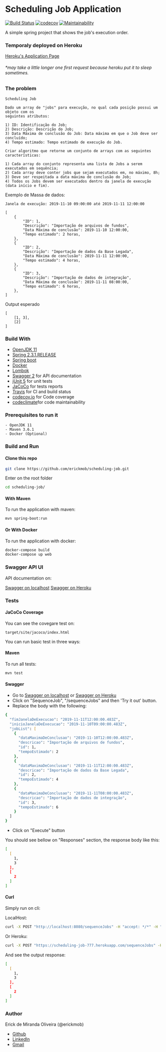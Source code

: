 # Scheduling Job Application

[![Build Status](https://travis-ci.com/erickmob/scheduling-job.svg?token=2zC8isA1MNDV9yuhWGtB&branch=master)](https://travis-ci.org/erickmob/scheduling-job)
[![codecov](https://codecov.io/gh/erickmob/scheduling-job/branch/master/graph/badge.svg?token=LYBQWF2RY9)](https://codecov.io/gh/erickmob/scheduling-job)
[![Maintainability](https://api.codeclimate.com/v1/badges/9365343e9e48d6d3a2f0/maintainability)](https://codeclimate.com/github/erickmob/scheduling-job/maintainability)

A simple spring project that shows the job's execution order.

### Temporaly deployed on Heroku

[Heroku's Application Page](https://scheduling-job-777.herokuapp.com/swagger-ui.html)

###### *may take a little longer one first request because heroku put it to sleep sometimes. 

### The problem

```
Scheduling Job

Dado um array de "jobs" para execução, no qual cada posição possui um objeto com os
seguintes atributos:

1) ID: Identificação do Job;
2) Descrição: Descrição do Job;
3) Data Máxima de conclusão do Job: Data máxima em que o Job deve ser concluído;
4) Tempo estimado: Tempo estimado de execução do Job.

Criar algoritmo que retorne um conjunto de arrays com as seguintes características:

1) Cada array do conjunto representa uma lista de Jobs a serem executados em sequência;
2) Cada array deve conter jobs que sejam executados em, no máximo, 8h;
3) Deve ser respeitada a data máxima de conclusão do Job;
4) Todos os Jobs devem ser executados dentro da janela de execução (data início e fim).

```


Exemplo de Massa de dados:
```
Janela de execução: 2019-11-10 09:00:00 até 2019-11-11 12:00:00

[
    {
        "ID": 1,
        "Descrição": "Importação de arquivos de fundos",
        "Data Máxima de conclusão": 2019-11-10 12:00:00,
        "Tempo estimado": 2 horas,
    },
    {
        "ID": 2,
        "Descrição": "Importação de dados da Base Legada",
        "Data Máxima de conclusão": 2019-11-11 12:00:00,
        "Tempo estimado": 4 horas,
    },
    {
        "ID": 3,
        "Descrição": "Importação de dados de integração",
        "Data Máxima de conclusão": 2019-11-11 08:00:00,
        "Tempo estimado": 6 horas,
    },
]
```

Output esperado
```
[
    [1, 3],
    [2]
]
```

### Build With

- [OpenJDK 11](https://www.oracle.com/java/technologies/javase-jdk11-downloads.html)
- [Spring 2.3.1.RELEASE](https://spring.io) 
- [Spring boot](https://spring.io/projects/spring-boot)
- [Docker](https://www.docker.com)
- [Lombok](https://projectlombok.org)
- [Swagger 2](https://swagger.io) for API documentation
- [jUnit 5](https://junit.org/junit5/) for unit tests
- [JaCoCo](https://www.eclemma.org/jacoco/) for tests reports
- [Travis](http://travis-ci.com) for CI and build status
- [codecov.io](https://codecov.io) for Code coverage
- [codeclimate](https://codeclimate.com)for code maintainability
    
### Prerequisites to run it

    - OpenJDK 11
    - Maven 3.6.1
    - Docker (Optional)

### Build and Run

#### Clone this repo
```zsh
git clone https://github.com/erickmob/scheduling-job.git
```

Enter on the root folder
```zsh
cd scheduling-job/
```

#### With Maven
To run the application with maven:
```zsh
mvn spring-boot:run
```

#### Or With Docker
To run the application with docker:
```zsh
docker-compose build
docker-compose up web
```

### Swagger API UI

API documentation on:

[Swagger on localhost](http://localhost:8080/swagger-ui.html)
[Swagger on Heroku](https://scheduling-job-777.herokuapp.com/swagger-ui.html)

### Tests


#### JaCoCo Coverage

You can see the covegare test on:
```
target/site/jacoco/index.html
```

You can run basic test in three ways:

#### Maven
To run all tests:
```zsh
mvn test
```

#### Swagger

 - Go to [Swagger on localhost](http://localhost:8080/swagger-ui.html) or
         [Swagger on Heroku](https://scheduling-job-777.herokuapp.com/swagger-ui.html)
 - Click on "SequenceJob", "/sequenceJobs" and then 'Try it out' button.
 - Replace the body with the following:
 
```zsh
{
  "fimJanelaDeExecucao": "2019-11-11T12:00:00.483Z",
  "inicioJanelaDeExecucao": "2019-11-10T09:00:00.483Z",
  "jobList": [
    {
      "dataMaximaDeConclusao": "2019-11-10T12:00:00.483Z",
      "descricao": "Importação de arquivos de fundos",
      "id": 1,
      "tempoEstimado": 2
    },
    {
      "dataMaximaDeConclusao": "2019-11-11T12:00:00.483Z",
      "descricao": "Importação de dados da Base Legada",
      "id": 2,
      "tempoEstimado": 4
    },
    {
      "dataMaximaDeConclusao": "2019-11-11T08:00:00.483Z",
      "descricao": "Importação de dados de integração",
      "id": 3,
      "tempoEstimado": 6
    }
  ]
}
```

- Click on "Execute" button

You should see bellow on "Responses" section, the response body like this:

```zsh
[
  [
    1,
    3
  ],
  [
    2
  ]
]
```


#### Curl

Simply run on cli:

LocalHost:
```zsh
curl -X POST "http://localhost:8080/sequenceJobs" -H "accept: */*" -H "Content-Type: application/json" -d "{ \"fimJanelaDeExecucao\": \"2019-11-11T12:00:00.483Z\", \"inicioJanelaDeExecucao\": \"2019-11-10T09:00:00.483Z\", \"jobList\": [ { \"dataMaximaDeConclusao\": \"2019-11-10T12:00:00.483Z\", \"descricao\": \"Importação de arquivos de fundos\", \"id\": 1, \"tempoEstimado\": 2 }, { \"dataMaximaDeConclusao\": \"2019-11-11T12:00:00.483Z\", \"descricao\": \"Importação de dados da Base Legada\", \"id\": 2, \"tempoEstimado\": 4 }, { \"dataMaximaDeConclusao\": \"2019-11-11T08:00:00.483Z\", \"descricao\": \"Importação de dados de integração\", \"id\": 3, \"tempoEstimado\": 6 } ]}"
```

Or Heroku:
```zsh
curl -X POST "https://scheduling-job-777.herokuapp.com/sequenceJobs" -H "accept: */*" -H "Content-Type: application/json" -d "{ \"fimJanelaDeExecucao\": \"2019-11-11T12:00:00.483Z\", \"inicioJanelaDeExecucao\": \"2019-11-10T09:00:00.483Z\", \"jobList\": [ { \"dataMaximaDeConclusao\": \"2019-11-10T12:00:00.483Z\", \"descricao\": \"Importação de arquivos de fundos\", \"id\": 1, \"tempoEstimado\": 2 }, { \"dataMaximaDeConclusao\": \"2019-11-11T12:00:00.483Z\", \"descricao\": \"Importação de dados da Base Legada\", \"id\": 2, \"tempoEstimado\": 4 }, { \"dataMaximaDeConclusao\": \"2019-11-11T08:00:00.483Z\", \"descricao\": \"Importação de dados de integração\", \"id\": 3, \"tempoEstimado\": 6 } ]}"
```

And see the output response:

```zsh
[
  [
    1,
    3
  ],
  [
    2
  ]
]
```


### Author
Erick de Miranda Oliveira (@erickmob)

- [Github](https://github.com/erickmob/) 
- [LinkedIn](https://www.linkedin.com/in/erickmob/) 
- [Gmail](mailto:erickmob@gmail.com)
